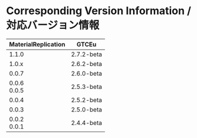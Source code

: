 # Corresponding Version Information / 対応バージョン情報
| MaterialReplication| GTCEu |
| - | - |
| 1.1.0 | 2.7.2-beta |
| 1.0.x | 2.6.2-beta |
| 0.0.7 | 2.6.0-beta |
| 0.0.6 <br> 0.0.5 | 2.5.3-beta |
| 0.0.4 | 2.5.2-beta |
| 0.0.3 | 2.5.0-beta |
| 0.0.2 <br> 0.0.1 | 2.4.4-beta |

